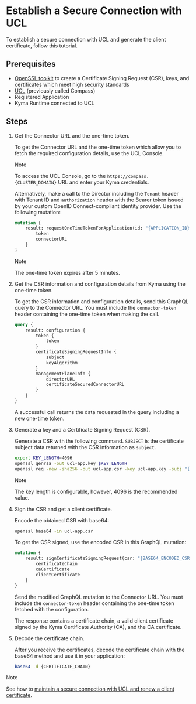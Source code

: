 # Establish a Secure Connection with UCL

To establish a secure connection with UCL and generate the client certificate, follow this tutorial.

## Prerequisites

- [OpenSSL toolkit](https://openssl-library.org/source/index.html) to create a Certificate Signing Request (CSR), keys, and certificates which meet high security standards
- [UCL](https://github.com/kyma-incubator/compass) (previously called Compass)
- Registered Application
- Kyma Runtime connected to UCL

## Steps

1. Get the Connector URL and the one-time token.

    To get the Connector URL and the one-time token which allow you to fetch the required configuration details, use the UCL Console.

    > [!NOTE]
    > To access the UCL Console, go to the `https://compass.{CLUSTER_DOMAIN}` URL and enter your Kyma credentials.

    Alternatively, make a call to the Director including the `Tenant` header with Tenant ID and `authorization` header with the Bearer token issued by your custom OpenID Connect-compliant identity provider. Use the following mutation:

    ```graphql
    mutation {
        result: requestOneTimeTokenForApplication(id: "{APPLICATION_ID}") {
            token
            connectorURL
        }
    }
    ```

   > [!NOTE]
   > The one-time token expires after 5 minutes.

2. Get the CSR information and configuration details from Kyma using the one-time token.

    To get the CSR information and configuration details, send this GraphQL query to the Connector URL.
    You must include the `connector-token` header containing the one-time token when making the call.

    ```graphql
    query {
        result: configuration {
            token {
                token
            }
            certificateSigningRequestInfo {
                subject
                keyAlgorithm
            }
            managementPlaneInfo {
                directorURL
                certificateSecuredConnectorURL
            }
        }
    }
    ```

    A successful call returns the data requested in the query including a new one-time token.

3. Generate a key and a Certificate Signing Request (CSR).

    Generate a CSR with the following command. `SUBJECT` is the certificate subject data returned with the CSR information as `subject`.

    ```bash
    export KEY_LENGTH=4096
    openssl genrsa -out ucl-app.key $KEY_LENGTH
    openssl req -new -sha256 -out ucl-app.csr -key ucl-app.key -subj "{SUBJECT}"
    ```

   > [!NOTE]
   > The key length is configurable, however, 4096 is the recommended value.

4. Sign the CSR and get a client certificate.

    Encode the obtained CSR with base64:

    ```bash
    openssl base64 -in ucl-app.csr
    ```

    To get the CSR signed, use the encoded CSR in this GraphQL mutation:

    ```graphql
    mutation {
        result: signCertificateSigningRequest(csr: "{BASE64_ENCODED_CSR}") {
            certificateChain
            caCertificate
            clientCertificate
        }
    }
    ```

    Send the modified GraphQL mutation to the Connector URL. You must include the `connector-token` header containing the one-time token fetched with the configuration.

    The response contains a certificate chain, a valid client certificate signed by the Kyma Certificate Authority (CA), and the CA certificate.

 5. Decode the certificate chain.

    After you receive the certificates, decode the certificate chain with the base64 method and use it in your application:

    ```bash
    base64 -d {CERTIFICATE_CHAIN}
    ```

> [!NOTE]
> See how to [maintain a secure connection with UCL and renew a client certificate](01-70-maintain-secure-connection-with-compass.md).
